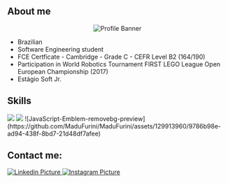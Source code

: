 ## About me
<div align="center">
  <img src="https://user-images.githubusercontent.com/129913960/232249120-f9167bc5-b140-45ff-aeed-ae56e80f947e.png" alt="Profile Banner">
</div>

<div align="left">
  <ul>
    <li>Brazilian</li>
    <li>Software Engineering student </li>
    <li>FCE Certficate - Cambridge - Grade C - CEFR Level B2 (164/190) 󠁧󠁢󠁥󠁮</li>
    <li>Participation in World Robotics Tournament FIRST LEGO League Open European Championship (2017)</li>
    <li>Estágio Soft Jr.</li>
  </ul>
 </div>
 
## Skills
<div>
  <img src="https://user-images.githubusercontent.com/129913960/232250121-1b14453a-de85-457f-a1d8-9ae6845128af.png">
  <img src="https://user-images.githubusercontent.com/129913960/232250151-aa0ebbb6-2dd9-4f2e-9007-8c4b99a0261a.png">
  ![JavaScript-Emblem-removebg-preview](https://github.com/MaduFurini/MaduFurini/assets/129913960/9786b98e-ad94-438f-8bd7-21d48df7afee)

 
## Contact me:
 <div>
  <a href="https://www.linkedin.com/in/madu-furini-0ab565269/"> 
    <img src="https://user-images.githubusercontent.com/129913960/232249843-9a5064c3-61c0-4098-b3a3-6ce4dabae974.png" alt="Linkedin Picture">
  </a>
  <a href="https://www.instagram.com/madu_furini/"> 
    <img src="https://user-images.githubusercontent.com/129913960/232249935-c9efac98-03cf-45d7-ad60-7549d603f39f.png" alt="Instagram Picture">
  </a>
   
  </div>

